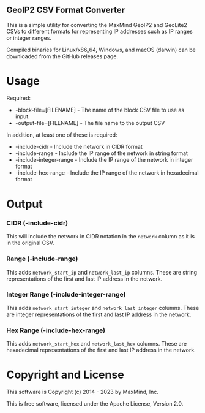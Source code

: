 GeoIP2 CSV Format Converter
---------------------------

This is a simple utility for converting the MaxMind GeoIP2 and GeoLite2 CSVs
to different formats for representing IP addresses such as IP ranges or
integer ranges.

Compiled binaries for Linux/x86_64, Windows, and macOS (darwin) can be
downloaded from the GitHub releases page.

Usage
=====


Required:

* -block-file=[FILENAME] - The name of the block CSV file to use as input.
* -output-file=[FILENAME] - The file name to the output CSV

In addition, at least one of these is required:

* -include-cidr - Include the network in CIDR format
* -include-range - Include the IP range of the network in string format
* -include-integer-range - Include the IP range of the network in integer format
* -include-hex-range - Include the IP range of the network in hexadecimal format

Output
======

### CIDR (-include-cidr)

This will include the network in CIDR notation in the `network` column as it
is in the original CSV.

### Range (-include-range)

This adds `network_start_ip` and `network_last_ip` columns. These
are string representations of the first and last IP address in the network.

### Integer Range (-include-integer-range)

This adds `network_start_integer` and `network_last_integer` columns. These
are integer representations of the first and last IP address in the network.

### Hex Range (-include-hex-range)

This adds `network_start_hex` and `network_last_hex` columns. These
are hexadecimal representations of the first and last IP address in the network.

Copyright and License
=====================

This software is Copyright (c) 2014 - 2023 by MaxMind, Inc.

This is free software, licensed under the Apache License, Version 2.0.
